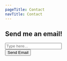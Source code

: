```yaml
---
pageTitle: Contact
navTitle: Contact
---
```


<h2>Send me an email!</h2>

<input type="text" class="textbox" placeholder="Type here...">


<div class="button-holder">
      <button id="movingButton">Send Email</button>
    </div>